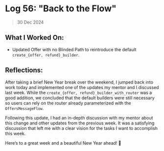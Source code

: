 # Log 56: "Back to the Flow"

> 30 Dec 2024

## What I Worked On:

- Updated Offer with no Blinded Path to reintroduce the default
  `create_{offer, refund}_builder`.

## Reflections:

After taking a brief New Year break over the weekend, I jumped back into work
today and implemented one of the updates my mentor and I discussed last week.
While the `create_{offer, refund}_builder_with_router` was a good addition, we
concluded that the default builders were still necessary so users can rely on
the router already parameterized with the `OffersMessageFlow`.

Following this update, I had an in-depth discussion with my mentor about this
change and other updates from the previous week. It was a satisfying discussion
that left me with a clear vision for the tasks I want to accomplish this week.

Here’s to a great week and a beautiful New Year ahead! 🚀
